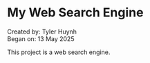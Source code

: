 # My Web Search Engine  
Created by: Tyler Huynh  
Began on: 13 May 2025  

This project is a web search engine.
